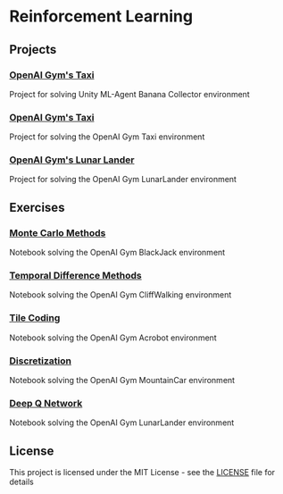 # Reinforcement Learning

## Projects

### [OpenAI Gym's Taxi](https://github.com/fernandofsilva/Banana_Collector)
Project for solving Unity ML-Agent Banana Collector environment

### [OpenAI Gym's Taxi](https://github.com/fernandofsilva/Taxi)
Project for solving the OpenAI Gym Taxi environment

### [OpenAI Gym's Lunar Lander](https://github.com/fernandofsilva/LunarLander)
Project for solving the OpenAI Gym LunarLander environment


## Exercises

### [Monte Carlo Methods](https://github.com/fernandofsilva/Reinforcement_Learning/blob/main/notebooks/mc/Monte_Carlo.ipynb)
Notebook solving the OpenAI Gym BlackJack environment

### [Temporal Difference Methods](https://github.com/fernandofsilva/Reinforcement_Learning/blob/main/notebooks/td/Temporal_Difference.ipynb)
Notebook solving the OpenAI Gym CliffWalking environment

### [Tile Coding](https://github.com/fernandofsilva/Reinforcement_Learning/blob/main/notebooks/tile/Tile_Coding.ipynb)
Notebook solving the OpenAI Gym Acrobot environment

### [Discretization](https://github.com/fernandofsilva/Reinforcement_Learning/blob/main/notebooks/discretization/Discretization.ipynb)
Notebook solving the OpenAI Gym MountainCar environment

### [Deep Q Network](https://github.com/fernandofsilva/Reinforcement_Learning/blob/main/notebooks/dqn/Deep_Q_Network.ipynb)
Notebook solving the OpenAI Gym LunarLander environment

## License
This project is licensed under the MIT License - see the [LICENSE](https://github.com/fernandofsilva/Reinforcement_Learning/blob/main/LICENSE) file for details
